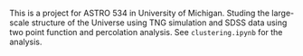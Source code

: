 This is a project for ASTRO 534 in University of Michigan. Studing the large-scale structure of the Universe using TNG simulation and SDSS data using two point function and percolation analysis. See `clustering.ipynb` for the analysis.
